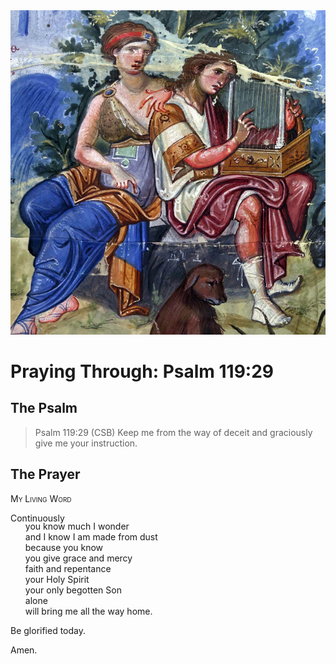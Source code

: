 <img class="intro-right" src="art-paris-psalter.jpg">

<style>
  li {list-style-type: none;}
  p + ul {
    margin-top: -18px;
}
</style>

# Praying Through: Psalm 119:29

## The Psalm

>Psalm 119:29 (CSB) Keep me from the way of deceit and graciously give me your instruction.

## The Prayer

<div style="font-variant: small-caps;">
My Living Word
</div>

Continuously
* you know much I wonder
* and I know I am made from dust
* because you know
* you give grace and mercy
* faith and repentance
* your Holy Spirit
* your only begotten Son
* alone
* will bring me all the way home.

Be glorified today.

Amen.
